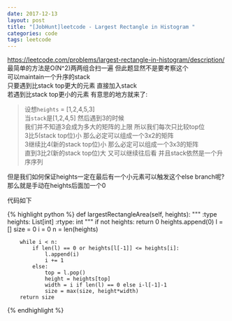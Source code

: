 ```yaml
---
date: 2017-12-13
layout: post
title: "[JobHunt]leetcode - Largest Rectangle in Histogram "
categories: code
tags: leetcode
---
```


https://leetcode.com/problems/largest-rectangle-in-histogram/description/   
最简单的方法是O(N^2)两两组合扫一遍 但此题显然不是要考察这个   
可以maintain一个升序的stack   
只要遇到比stack top更大的元素 直接加入stack   
若遇到比stack top更小的元素 有意思的地方就来了:   

<!--more-->

> 设想`heights` = [1,2,4,5,3]   
> 当`stack`是[1,2,4,5] 然后遇到3的时候   
> 我们并不知道3会成为多大的矩阵的上限 所以我们每次只比较top位   
> 3比5(stack top位)小 那么必定可以组成一个3x2的矩阵   
> 3继续比4(新的stack top位)小 那么必定可以组成一个3x3的矩阵   
> 直到3比2(新的stack top位)大 又可以继续往后看 并且stack依然是一个升序序列   

但是我们如何保证heights一定在最后有一个小元素可以触发这个else branch呢?   
那么就是手动在heights后面加一个0   

代码如下   

{% highlight python %}
    def largestRectangleArea(self, heights):
        """
        :type heights: List[int]
        :rtype: int
        """
        if not heights:
            return 0
        heights.append(0)
        l = []
        size = 0
        i = 0
        n = len(heights)
        
        while i < n:
            if len(l) == 0 or heights[l[-1]] <= heights[i]:
                l.append(i)
                i += 1
            else:
                top = l.pop()
                height = heights[top]
                width = i if len(l) == 0 else i-l[-1]-1
                size = max(size, height*width)
        return size
{% endhighlight %}
